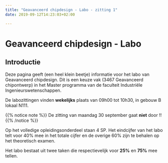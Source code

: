 ```yaml
---
title: "Geavanceerd chipdesign - Labo - zitting 1"
date: 2019-09-12T14:23:03+02:00

---
```


# Geavanceerd chipdesign - Labo

## Introductie 

Deze pagina geeft (een heel klein beetje) informatie voor het labo van Geavanceerd chipdesign. Dit is een keuze vak (3467 Geavanceerd chipontwerp) in het Master programma van de faculteit Industriële Ingenieurswetenschappen.

De labozittingen vinden **wekelijks** plaats van 09h00 tot 10h30, in gebouw B lokaal N111.

{{% notice note %}}
De zitting van maandag 30 september gaat **niet** door !!
{{% /notice %}}

Op het volledige opleidingsonderdeel staan 4 SP. Het eindcijfer van het labo telt voor 40% mee in het totale cijfer en de overige 60% zijn te behalen op het theoretisch examen.

Het labo bestaat uit twee taken die respectievelijk voor **25%** en **75%** mee tellen.



